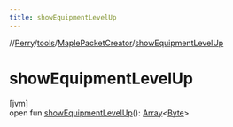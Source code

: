 ```yaml
---
title: showEquipmentLevelUp
---
```

//[Perry](../../../index.html)/[tools](../index.html)/[MaplePacketCreator](index.html)/[showEquipmentLevelUp](show-equipment-level-up.html)



# showEquipmentLevelUp



[jvm]\
open fun [showEquipmentLevelUp](show-equipment-level-up.html)(): [Array](https://kotlinlang.org/api/latest/jvm/stdlib/kotlin/-array/index.html)&lt;[Byte](https://kotlinlang.org/api/latest/jvm/stdlib/kotlin/-byte/index.html)&gt;




